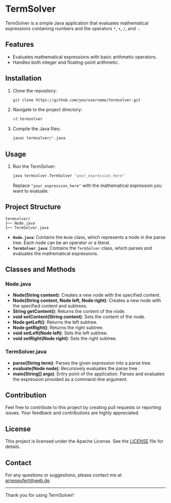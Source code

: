 
# TermSolver

TermSolver is a simple Java application that evaluates mathematical expressions containing numbers and the operators `*`, `+`, `/`, and `-`.

## Features

- Evaluates mathematical expressions with basic arithmetic operators.
- Handles both integer and floating-point arithmetic.

## Installation

1. Clone the repository:
    ```bash
    git clone https://github.com/yourusername/termsolver.git
    ```
2. Navigate to the project directory:
    ```bash
    cd termsolver
    ```
3. Compile the Java files:
    ```bash
    javac termsolver/*.java
    ```

## Usage

1. Run the TermSolver:
    ```bash
    java termsolver.TermSolver "your_expression_here"
    ```
    Replace `"your_expression_here"` with the mathematical expression you want to evaluate.

## Project Structure

```
termsolver/
├── Node.java
├── TermSolver.java
```

- **`Node.java`**: Contains the `Node` class, which represents a node in the parse tree. Each node can be an operator or a literal.
- **`TermSolver.java`**: Contains the `TermSolver` class, which parses and evaluates the mathematical expressions.

## Classes and Methods

### Node.java

- **Node(String content)**: Creates a new node with the specified content.
- **Node(String content, Node left, Node right)**: Creates a new node with the specified content and subtrees.
- **String getContent()**: Returns the content of the node.
- **void setContent(String content)**: Sets the content of the node.
- **Node getLeft()**: Returns the left subtree.
- **Node getRight()**: Returns the right subtree.
- **void setLeft(Node left)**: Sets the left subtree.
- **void setRight(Node right)**: Sets the right subtree.

### TermSolver.java

- **parse(String term)**: Parses the given expression into a parse tree.
- **evaluate(Node node)**: Recursively evaluates the parse tree.
- **main(String[] args)**: Entry point of the application. Parses and evaluates the expression provided as a command-line argument.

## Contribution

Feel free to contribute to this project by creating pull requests or reporting issues. Your feedback and contributions are highly appreciated.

## License

This project is licensed under the Apache License. See the [LICENSE](LICENSE) file for details.

## Contact

For any questions or suggestions, please contact me at arneseufert@web.de.

---

Thank you for using TermSolver!
